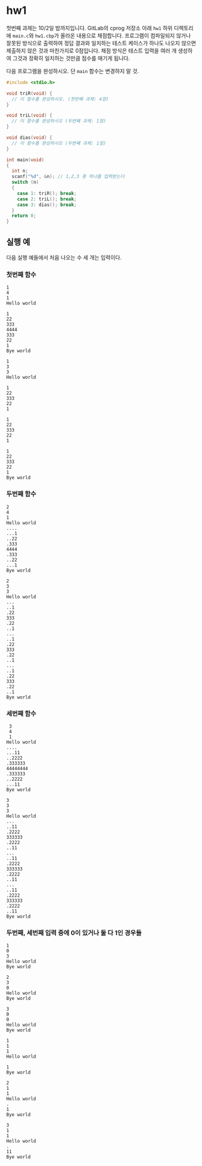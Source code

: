 # hw1
첫번째 과제는 10/2일 밤까지입니다.
GitLab의 cprog 저장소 아래 `hw1` 하위 디렉토리에 `main.c`와 `hw1.cbp`가 올라온 내용으로 채점합니다.
프로그램이 컴파일되지 않거나 잘못된 방식으로 출력하여 정답 결과와 일치하는 테스트 케이스가 하나도 나오지 않으면 제출하지 않은 것과 마찬가지로 0점입니다.
채점 방식은 테스트 입력을 여러 개 생성하여 그것과 정확히 일치하는 것만큼 점수를 매기게 됩니다.

다음 프로그램을 완성하시오.
단 `main` 함수는 변경하지 말 것.

```c
#include <stdio.h>

void triR(void) {
  // 이 함수를 완성하시오. (첫번째 과제: 4점)
}

void triL(void) {
  // 이 함수를 완성하시오 (두번째 과제: 1점)
}

void dias(void) {
  // 이 함수를 완성하시오 (두번째 과제: 1점)
}

int main(void)
{
  int n;
  scanf("%d", &n); // 1,2,3 중 하나를 입력받는다
  switch (n)
  {
    case 1: triR(); break;
    case 2: triL(); break;
    case 3: dias(); break;
  }
  return 0;
}
```


## 실행 예
다음 실행 예들에서 처음 나오는 수 세 개는 입력이다.

### 첫번째 함수
```
1
4
1
Hello world

1
22
333
4444
333
22
1
Bye world
```

```
1
3
3
Hello world

1
22
333
22
1

1
22
333
22
1

1
22
333
22
1
Bye world
```


### 두번째 함수
```
2
4
1
Hello world
....
...1
..22
.333
4444
.333
..22
...1
Bye world
```

```
2
3
3
Hello world
...
..1
.22
333
.22
..1
...
..1
.22
333
.22
..1
...
..1
.22
333
.22
..1
Bye world
```

### 세번째 함수
```
 3
 4
 1
Hello world
....
...11
..2222
.333333
44444444
.333333
..2222
...11
Bye world
```

```
3
3
3
Hello world
...
..11
.2222
333333
.2222
..11
...
..11
.2222
333333
.2222
..11
...
..11
.2222
333333
.2222
..11
Bye world
```

### 두번째, 세번째 입력 중에 0이 있거나 둘 다 1인 경우들
```
1
0
3
Hello world
Bye world
```

```
2
3
0
Hello world
Bye world
```

```
3
0
0
Hello world
Bye world
```

```
1
1
1
Hello world

1
Bye world
```

```
2
1
1
Hello world
.
1
Bye world
```

```
3
1
1
Hello world
.
11
Bye world
```
